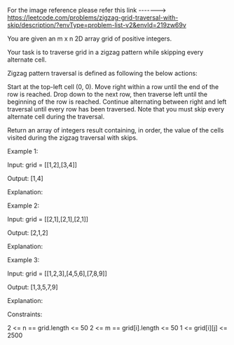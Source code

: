 For the image reference please refer this link -------> https://leetcode.com/problems/zigzag-grid-traversal-with-skip/description/?envType=problem-list-v2&envId=219zw69v

You are given an m x n 2D array grid of positive integers.

Your task is to traverse grid in a zigzag pattern while skipping every alternate cell.

Zigzag pattern traversal is defined as following the below actions:

Start at the top-left cell (0, 0).
Move right within a row until the end of the row is reached.
Drop down to the next row, then traverse left until the beginning of the row is reached.
Continue alternating between right and left traversal until every row has been traversed.
Note that you must skip every alternate cell during the traversal.

Return an array of integers result containing, in order, the value of the cells visited during the zigzag traversal with skips.

 

Example 1:

Input: grid = [[1,2],[3,4]]

Output: [1,4]

Explanation:



Example 2:

Input: grid = [[2,1],[2,1],[2,1]]

Output: [2,1,2]

Explanation:



Example 3:

Input: grid = [[1,2,3],[4,5,6],[7,8,9]]

Output: [1,3,5,7,9]

Explanation:



 

Constraints:

2 <= n == grid.length <= 50
2 <= m == grid[i].length <= 50
1 <= grid[i][j] <= 2500
